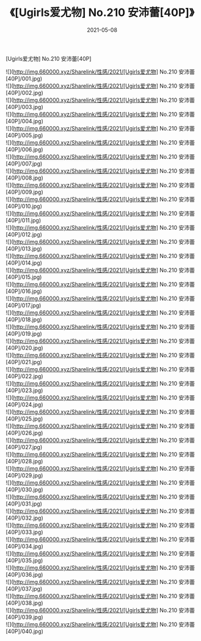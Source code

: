 ﻿---
layout: post
title:  《[Ugirls爱尤物] No.210 安沛蕾[40P]》
date:   2021-05-08
img: http://img.660000.xyz/Sharelink/性感/2021/[Ugirls爱尤物] No.210 安沛蕾[40P]/000.jpg
categories: [美女, 清纯, 唯美]
---

[Ugirls爱尤物] No.210 安沛蕾[40P]

  ![](http://img.660000.xyz/Sharelink/性感/2021/[Ugirls爱尤物] No.210 安沛蕾[40P]/001.jpg) <br> ![](http://img.660000.xyz/Sharelink/性感/2021/[Ugirls爱尤物] No.210 安沛蕾[40P]/002.jpg) <br> ![](http://img.660000.xyz/Sharelink/性感/2021/[Ugirls爱尤物] No.210 安沛蕾[40P]/003.jpg) <br> ![](http://img.660000.xyz/Sharelink/性感/2021/[Ugirls爱尤物] No.210 安沛蕾[40P]/004.jpg) <br> ![](http://img.660000.xyz/Sharelink/性感/2021/[Ugirls爱尤物] No.210 安沛蕾[40P]/005.jpg) <br> ![](http://img.660000.xyz/Sharelink/性感/2021/[Ugirls爱尤物] No.210 安沛蕾[40P]/006.jpg) <br> ![](http://img.660000.xyz/Sharelink/性感/2021/[Ugirls爱尤物] No.210 安沛蕾[40P]/007.jpg) <br> ![](http://img.660000.xyz/Sharelink/性感/2021/[Ugirls爱尤物] No.210 安沛蕾[40P]/008.jpg) <br> ![](http://img.660000.xyz/Sharelink/性感/2021/[Ugirls爱尤物] No.210 安沛蕾[40P]/009.jpg) <br> ![](http://img.660000.xyz/Sharelink/性感/2021/[Ugirls爱尤物] No.210 安沛蕾[40P]/010.jpg) <br> ![](http://img.660000.xyz/Sharelink/性感/2021/[Ugirls爱尤物] No.210 安沛蕾[40P]/011.jpg) <br> ![](http://img.660000.xyz/Sharelink/性感/2021/[Ugirls爱尤物] No.210 安沛蕾[40P]/012.jpg) <br> ![](http://img.660000.xyz/Sharelink/性感/2021/[Ugirls爱尤物] No.210 安沛蕾[40P]/013.jpg) <br> ![](http://img.660000.xyz/Sharelink/性感/2021/[Ugirls爱尤物] No.210 安沛蕾[40P]/014.jpg) <br> ![](http://img.660000.xyz/Sharelink/性感/2021/[Ugirls爱尤物] No.210 安沛蕾[40P]/015.jpg) <br> ![](http://img.660000.xyz/Sharelink/性感/2021/[Ugirls爱尤物] No.210 安沛蕾[40P]/016.jpg) <br> ![](http://img.660000.xyz/Sharelink/性感/2021/[Ugirls爱尤物] No.210 安沛蕾[40P]/017.jpg) <br> ![](http://img.660000.xyz/Sharelink/性感/2021/[Ugirls爱尤物] No.210 安沛蕾[40P]/018.jpg) <br> ![](http://img.660000.xyz/Sharelink/性感/2021/[Ugirls爱尤物] No.210 安沛蕾[40P]/019.jpg) <br> ![](http://img.660000.xyz/Sharelink/性感/2021/[Ugirls爱尤物] No.210 安沛蕾[40P]/020.jpg) <br> ![](http://img.660000.xyz/Sharelink/性感/2021/[Ugirls爱尤物] No.210 安沛蕾[40P]/021.jpg) <br> ![](http://img.660000.xyz/Sharelink/性感/2021/[Ugirls爱尤物] No.210 安沛蕾[40P]/022.jpg) <br> ![](http://img.660000.xyz/Sharelink/性感/2021/[Ugirls爱尤物] No.210 安沛蕾[40P]/023.jpg) <br> ![](http://img.660000.xyz/Sharelink/性感/2021/[Ugirls爱尤物] No.210 安沛蕾[40P]/024.jpg) <br> ![](http://img.660000.xyz/Sharelink/性感/2021/[Ugirls爱尤物] No.210 安沛蕾[40P]/025.jpg) <br> ![](http://img.660000.xyz/Sharelink/性感/2021/[Ugirls爱尤物] No.210 安沛蕾[40P]/026.jpg) <br> ![](http://img.660000.xyz/Sharelink/性感/2021/[Ugirls爱尤物] No.210 安沛蕾[40P]/027.jpg) <br> ![](http://img.660000.xyz/Sharelink/性感/2021/[Ugirls爱尤物] No.210 安沛蕾[40P]/028.jpg) <br> ![](http://img.660000.xyz/Sharelink/性感/2021/[Ugirls爱尤物] No.210 安沛蕾[40P]/029.jpg) <br> ![](http://img.660000.xyz/Sharelink/性感/2021/[Ugirls爱尤物] No.210 安沛蕾[40P]/030.jpg) <br> ![](http://img.660000.xyz/Sharelink/性感/2021/[Ugirls爱尤物] No.210 安沛蕾[40P]/031.jpg) <br> ![](http://img.660000.xyz/Sharelink/性感/2021/[Ugirls爱尤物] No.210 安沛蕾[40P]/032.jpg) <br> ![](http://img.660000.xyz/Sharelink/性感/2021/[Ugirls爱尤物] No.210 安沛蕾[40P]/033.jpg) <br> ![](http://img.660000.xyz/Sharelink/性感/2021/[Ugirls爱尤物] No.210 安沛蕾[40P]/034.jpg) <br> ![](http://img.660000.xyz/Sharelink/性感/2021/[Ugirls爱尤物] No.210 安沛蕾[40P]/035.jpg) <br> ![](http://img.660000.xyz/Sharelink/性感/2021/[Ugirls爱尤物] No.210 安沛蕾[40P]/036.jpg) <br> ![](http://img.660000.xyz/Sharelink/性感/2021/[Ugirls爱尤物] No.210 安沛蕾[40P]/037.jpg) <br> ![](http://img.660000.xyz/Sharelink/性感/2021/[Ugirls爱尤物] No.210 安沛蕾[40P]/038.jpg) <br> ![](http://img.660000.xyz/Sharelink/性感/2021/[Ugirls爱尤物] No.210 安沛蕾[40P]/039.jpg) <br> ![](http://img.660000.xyz/Sharelink/性感/2021/[Ugirls爱尤物] No.210 安沛蕾[40P]/040.jpg) <br>
